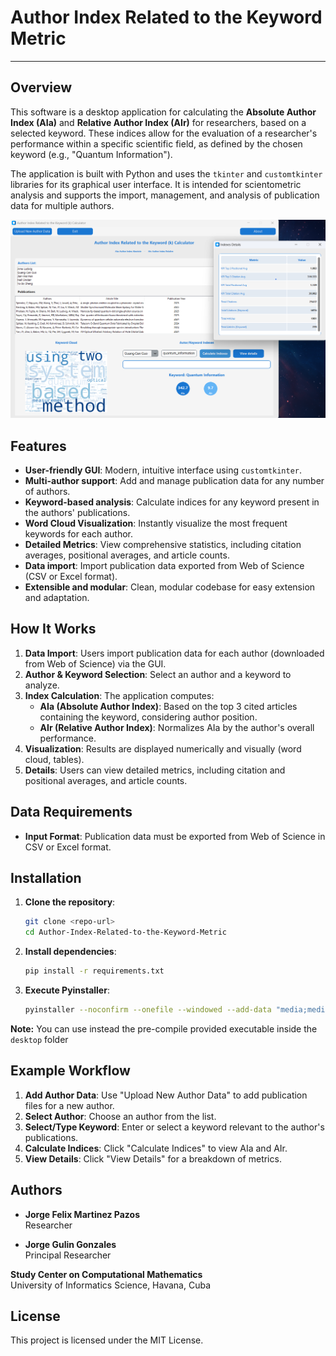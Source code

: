 # Author Index Related to the Keyword Metric
---

## Overview

This software is a desktop application for calculating the **Absolute Author Index (AIa)** and **Relative Author Index (AIr)** for researchers, based on a selected keyword. These indices allow for the evaluation of a researcher's performance within a specific scientific field, as defined by the chosen keyword (e.g., "Quantum Information").

The application is built with Python and uses the `tkinter` and `customtkinter` libraries for its graphical user interface. It is intended for scientometric analysis and supports the import, management, and analysis of publication data for multiple authors.

![Author Index Related to the Keyword Metric Calculator](/resources/example.png)

## Features

- **User-friendly GUI**: Modern, intuitive interface using `customtkinter`.
- **Multi-author support**: Add and manage publication data for any number of authors.
- **Keyword-based analysis**: Calculate indices for any keyword present in the authors' publications.
- **Word Cloud Visualization**: Instantly visualize the most frequent keywords for each author.
- **Detailed Metrics**: View comprehensive statistics, including citation averages, positional averages, and article counts.
- **Data import**: Import publication data exported from Web of Science (CSV or Excel format).
- **Extensible and modular**: Clean, modular codebase for easy extension and adaptation.



## How It Works

1. **Data Import**: Users import publication data for each author (downloaded from Web of Science) via the GUI.
2. **Author & Keyword Selection**: Select an author and a keyword to analyze.
3. **Index Calculation**: The application computes:
   - **AIa (Absolute Author Index)**: Based on the top 3 cited articles containing the keyword, considering author position.
   - **AIr (Relative Author Index)**: Normalizes AIa by the author's overall performance.
4. **Visualization**: Results are displayed numerically and visually (word cloud, tables).
5. **Details**: Users can view detailed metrics, including citation and positional averages, and article counts.

## Data Requirements

- **Input Format**: Publication data must be exported from Web of Science in CSV or Excel format.

## Installation

1. **Clone the repository**:
   ```bash
   git clone <repo-url>
   cd Author-Index-Related-to-the-Keyword-Metric
   ```
2. **Install dependencies**:
   ```bash
   pip install -r requirements.txt
   ```
3. **Execute Pyinstaller**:
   ```bash
   pyinstaller --noconfirm --onefile --windowed --add-data "media;media" --add-data "resources/AIH.ico;resources" --icon "resources/AIH.ico" --name=AIH app/main.py
   ```

**Note:** You can use instead the pre-compile provided executable inside the `desktop` folder



## Example Workflow

1. **Add Author Data**: Use "Upload New Author Data" to add publication files for a new author.
2. **Select Author**: Choose an author from the list.
3. **Select/Type Keyword**: Enter or select a keyword relevant to the author's publications.
4. **Calculate Indices**: Click "Calculate Indices" to view AIa and AIr.
5. **View Details**: Click "View Details" for a breakdown of metrics.




## Authors

- **Jorge Felix Martinez Pazos**  
  Researcher  

- **Jorge Gulin Gonzales**  
  Principal Researcher 

**Study Center on Computational Mathematics**  
University of Informatics Science, Havana, Cuba



## License

This project is licensed under the MIT License.
